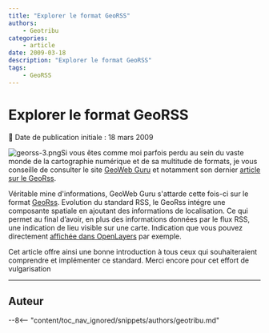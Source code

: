 ```yaml
---
title: "Explorer le format GeoRSS"
authors:
    - Geotribu
categories:
    - article
date: 2009-03-18
description: "Explorer le format GeoRSS"
tags:
    - GeoRSS
---
```


# Explorer le format GeoRSS

:calendar: Date de publication initiale : 18 mars 2009

![georss-3.png](https://cdn.geotribu.fr/img/logos-icones/divers/worldRSS.png)Si vous êtes comme moi parfois perdu au sein du vaste monde de la cartographie numérique et de sa multitude de formats, je vous conseille de consulter le site [GeoWeb Guru](http://www.geowebguru.com/) et notamment son dernier [article sur le GeoRss](http://www.geowebguru.com/articles/108-technical-overview-georss).

Véritable mine d'informations, GeoWeb Guru s'attarde cette fois-ci sur le format [GeoRss](http://georss.org). Evolution du standard RSS, le GeoRss intégre une composante spatiale en ajoutant des informations de localisation. Ce qui permet au final d’avoir, en plus des informations données par le flux RSS, une indication de lieu visible sur une carte. Indication que vous pouvez directement [affichée dans OpenLayers](https://openlayers.org/dev/examples/georss.html) par exemple.

Cet article offre ainsi une bonne introduction à tous ceux qui souhaiteraient comprendre et implémenter ce standard. Merci encore pour cet effort de vulgarisation

----

## Auteur

--8<-- "content/toc_nav_ignored/snippets/authors/geotribu.md"
